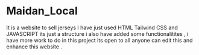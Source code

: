 # Maidan_Local
It is a website to sell jerseys 
I have just used HTML Tailwind CSS and JAVASCRIPT its just a structure i also have added some functionalitites , i have more work to do  in this project its open to all anyone can edit this and enhance this website .
